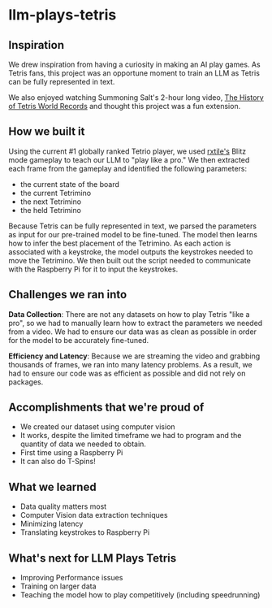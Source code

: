 # llm-plays-tetris

## Inspiration
We drew inspiration from having a curiosity in making an AI play games. As Tetris fans, this project was an opportune moment to train an LLM as Tetris can be fully represented in text.

We also enjoyed watching Summoning Salt's 2-hour long video, [The History of Tetris World Records](https://www.youtube.com/watch?v=mOJlg8g8_yw) and thought this project was a fun extension.

## How we built it

Using the current #1 globally ranked Tetrio player, we used [rxtile's](https://ch.tetr.io/u/rtxile/blitz) Blitz mode gameplay to teach our LLM to "play like a pro." We then extracted each frame from the gameplay and identified the following parameters:

- the current state of the board
- the current Tetrimino
- the next Tetrimino
- the held Tetrimino

Because Tetris can be fully represented in text, we parsed the parameters as input for our pre-trained model to be fine-tuned. The model then learns how to infer the best placement of the Tetrimino. As each action is associated with a keystroke, the model outputs the keystrokes needed to move the Tetrimino. We then built out the script needed to communicate with the Raspberry Pi for it to input the keystrokes.

## Challenges we ran into

**Data Collection**: There are not any datasets on how to play Tetris "like a pro", so we had to manually learn how to extract the parameters we needed from a video. We had to ensure our data was as clean as possible in order for the model to be accurately fine-tuned.

**Efficiency and Latency**: Because we are streaming the video and grabbing thousands of frames, we ran into many latency problems. As a result, we had to ensure our code was as efficient as possible and did not rely on packages.

## Accomplishments that we're proud of

- We created our dataset using computer vision
- It works, despite the limited timeframe we had to program and the quantity of data we needed to obtain.
- First time using a Raspberry Pi
- It can also do T-Spins!

## What we learned

- Data quality matters most 
- Computer Vision data extraction techniques 
- Minimizing latency
- Translating keystrokes to Raspberry Pi

## What's next for LLM Plays Tetris

- Improving Performance issues
- Training on larger data
- Teaching the model how to play competitively (including speedrunning)
